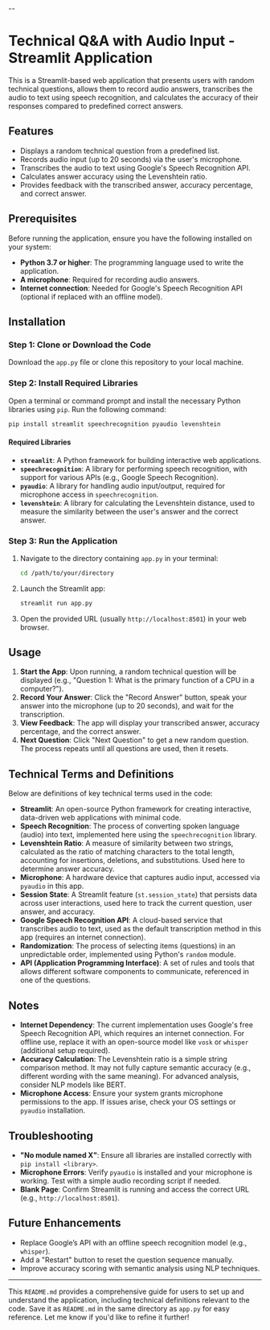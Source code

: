 --
# Technical Q&A with Audio Input - Streamlit Application

This is a Streamlit-based web application that presents users with random technical questions, allows them to record audio answers, transcribes the audio to text using speech recognition, and calculates the accuracy of their responses compared to predefined correct answers.

## Features
- Displays a random technical question from a predefined list.
- Records audio input (up to 20 seconds) via the user's microphone.
- Transcribes the audio to text using Google's Speech Recognition API.
- Calculates answer accuracy using the Levenshtein ratio.
- Provides feedback with the transcribed answer, accuracy percentage, and correct answer.

## Prerequisites
Before running the application, ensure you have the following installed on your system:
- **Python 3.7 or higher**: The programming language used to write the application.
- **A microphone**: Required for recording audio answers.
- **Internet connection**: Needed for Google's Speech Recognition API (optional if replaced with an offline model).

## Installation

### Step 1: Clone or Download the Code
Download the `app.py` file or clone this repository to your local machine.

### Step 2: Install Required Libraries
Open a terminal or command prompt and install the necessary Python libraries using `pip`. Run the following command:

```bash
pip install streamlit speechrecognition pyaudio levenshtein
```

#### Required Libraries
- **`streamlit`**: A Python framework for building interactive web applications.
- **`speechrecognition`**: A library for performing speech recognition, with support for various APIs (e.g., Google Speech Recognition).
- **`pyaudio`**: A library for handling audio input/output, required for microphone access in `speechrecognition`.
- **`levenshtein`**: A library for calculating the Levenshtein distance, used to measure the similarity between the user's answer and the correct answer.

### Step 3: Run the Application
1. Navigate to the directory containing `app.py` in your terminal:
   ```bash
   cd /path/to/your/directory
   ```
2. Launch the Streamlit app:
   ```bash
   streamlit run app.py
   ```
3. Open the provided URL (usually `http://localhost:8501`) in your web browser.

## Usage
1. **Start the App**: Upon running, a random technical question will be displayed (e.g., "Question 1: What is the primary function of a CPU in a computer?").
2. **Record Your Answer**: Click the "Record Answer" button, speak your answer into the microphone (up to 20 seconds), and wait for the transcription.
3. **View Feedback**: The app will display your transcribed answer, accuracy percentage, and the correct answer.
4. **Next Question**: Click "Next Question" to get a new random question. The process repeats until all questions are used, then it resets.

## Technical Terms and Definitions
Below are definitions of key technical terms used in the code:

- **Streamlit**: An open-source Python framework for creating interactive, data-driven web applications with minimal code.
- **Speech Recognition**: The process of converting spoken language (audio) into text, implemented here using the `speechrecognition` library.
- **Levenshtein Ratio**: A measure of similarity between two strings, calculated as the ratio of matching characters to the total length, accounting for insertions, deletions, and substitutions. Used here to determine answer accuracy.
- **Microphone**: A hardware device that captures audio input, accessed via `pyaudio` in this app.
- **Session State**: A Streamlit feature (`st.session_state`) that persists data across user interactions, used here to track the current question, user answer, and accuracy.
- **Google Speech Recognition API**: A cloud-based service that transcribes audio to text, used as the default transcription method in this app (requires an internet connection).
- **Randomization**: The process of selecting items (questions) in an unpredictable order, implemented using Python's `random` module.
- **API (Application Programming Interface)**: A set of rules and tools that allows different software components to communicate, referenced in one of the questions.

## Notes
- **Internet Dependency**: The current implementation uses Google's free Speech Recognition API, which requires an internet connection. For offline use, replace it with an open-source model like `vosk` or `whisper` (additional setup required).
- **Accuracy Calculation**: The Levenshtein ratio is a simple string comparison method. It may not fully capture semantic accuracy (e.g., different wording with the same meaning). For advanced analysis, consider NLP models like BERT.
- **Microphone Access**: Ensure your system grants microphone permissions to the app. If issues arise, check your OS settings or `pyaudio` installation.

## Troubleshooting
- **"No module named X"**: Ensure all libraries are installed correctly with `pip install <library>`.
- **Microphone Errors**: Verify `pyaudio` is installed and your microphone is working. Test with a simple audio recording script if needed.
- **Blank Page**: Confirm Streamlit is running and access the correct URL (e.g., `http://localhost:8501`).

## Future Enhancements
- Replace Google’s API with an offline speech recognition model (e.g., `whisper`).
- Add a "Restart" button to reset the question sequence manually.
- Improve accuracy scoring with semantic analysis using NLP techniques.

---

This `README.md` provides a comprehensive guide for users to set up and understand the application, including technical definitions relevant to the code. Save it as `README.md` in the same directory as `app.py` for easy reference. Let me know if you'd like to refine it further!
